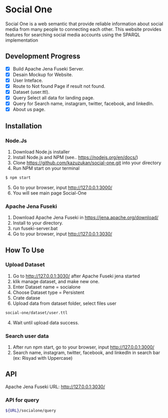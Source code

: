 # Social One
Social One is a web semantic that provide reliable information about social media from many people to connecting each other. This website provides features for searching social media accounts using the SPARQL implementation

## Development Progress
- [x] Build Apache Jena Fuseki Server.
- [x] Desain Mockup for Website.
- [x] User Inteface.
- [x] Route to Not found Page if result not found.
- [x] Dataset (user.ttl).
- [x] Query Select all data for landing page.
- [x] Query for Search name, instagram, twitter, facebook, and linkedIn.
- [x] About us page.

## Installation
### Node.Js
1. Download Node.js installer
2. Install Node.js and NPM (see.. https://nodejs.org/en/docs/)
3. Clone https://github.com/kazuzukan/social-one.git into your directory
4. Run NPM start on your terminal

```bash
$ npm start
```
5. Go to your browser, input http://127.0.0.1:3000/
6. You will see main page Social-One

### Apache Jena Fuseki
1. Download Apache Jena Fuseki in https://jena.apache.org/download/
2. Install to your directory.
3. run fuseki-server.bat
4. Go to your browser, input http://127.0.0.1:3030/


## How To Use
### Upload Dataset
1. Go to http://127.0.0.1:3030/ after Apache Fuseki jena started
2. klik manage dataset, and make new one. 
3. Enter Dataset name = socialone
4. Choose Dataset type = Persistent
5. Crate datase
6. Upload data from dataset folder, select files user

```bash
social-one/dataset/user.ttl
```
4. Wait until upload data success.

### Search user data 
1. After run npm start, go to your browser, input http://127.0.0.1:3000/
2. Search name, instagram, twitter, facebook, and linkedIn in search bar (ex: Risyad with Uppercase)

## API
Apache Jena Fuseki URL: http://127.0.0.1:3030/
### API for query
```bash
${URL}/socialone/query
```
